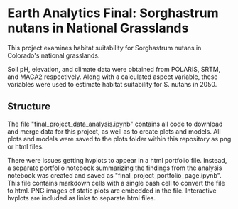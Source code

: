# Earth Analytics Final: Sorghastrum nutans in National Grasslands
This project examines habitat suitability for Sorghastrum nutans in Colorado's national grasslands.

Soil pH, elevation, and climate data were obtained from POLARIS, SRTM, and MACA2 respectively. Along with a calculated aspect variable, these variables were used to estimate habitat suitability for S. nutans in 2050.

## Structure
The file "final_project_data_analysis.ipynb" contains all code to download and merge data for this project, as well as to create plots and models. All plots and models were saved to the plots folder within this repository as png or html files.

There were issues getting hvplots to appear in a html portfolio file. Instead, a separate portfolio notebook summarizing the findings from the analysis notebook was created and saved as "final_project_portfolio_page.ipynb". This file contains markdown cells with a single bash cell to convert the file to html. PNG images of static plots are embedded in the file. Interactive hvplots are included as links to separate html files.
